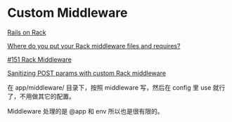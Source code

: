 # Custom Middleware

[Rails on Rack](http://guides.rubyonrails.org/rails_on_rack.html)

[Where do you put your Rack middleware files and requires?](http://stackoverflow.com/questions/3428343/where-do-you-put-your-rack-middleware-files-and-requires)

[#151 Rack Middleware](http://railscasts.com/episodes/151-rack-middleware)

[Sanitizing POST params with custom Rack middleware](http://pivotallabs.com/sanitizing-post-params-with-custom-rack-middleware/)

在 app/middleware/ 目录下，按照 middleware 写，然后在 config 里 use 就行了，不用做其它的配置。

Middleware 处理的是 @app 和 env 所以也是很有限的。
